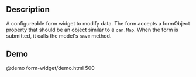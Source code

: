 <!--
@module {can.Component} form-widget <form-widget />
@parent spectre.components
@group form-widget.fields 1 Field Types
-->

## Description
A configureable form widget to modify data. The form accepts a formObject property that should be an object similar to a `can.Map`. When the form is submitted, it calls the model's `save` method.

## Demo

@demo form-widget/demo.html 500
